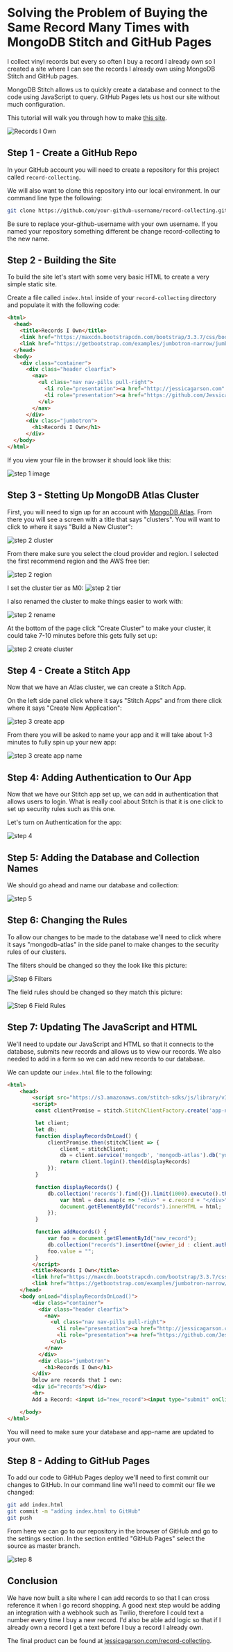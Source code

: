 # Solving the Problem of Buying the Same Record Many Times with MongoDB Stitch and GitHub Pages

I collect vinyl records but every so often I buy a record I already own so I created a site where I can see the records I already own using MongoDB Stitch and GitHub pages.

MongoDB Stitch allows us to quickly create a database and connect to the code using JavaScript to query. GitHub Pages lets us host our site without much configuration.

This tutorial will walk you through how to make [this site](http://jessicagarson.com/record-collecting/).

![Records I Own](https://res.cloudinary.com/dkibchpur/image/upload/v1526325958/records%20I%20own.png)

## Step 1 - Create a GitHub Repo
In your GitHub account you will need to create a repository for this project called `record-collecting`.

We will also want to clone this repository into our local environment. In our command line type the following:

```bash
git clone https://github.com/your-github-username/record-collecting.git
```

Be sure to replace your-github-username with your own username. If you named your repository something different be change record-collecting to the new name.

## Step 2 - Building the Site
To build the site let's start with some very basic HTML to create a very simple static site.

Create a file called `index.html` inside of your `record-collecting` directory and populate it with the following code:

```html
<html>
  <head>
    <title>Records I Own</title>
    <link href="https://maxcdn.bootstrapcdn.com/bootstrap/3.3.7/css/bootstrap.min.css" rel="stylesheet">
    <link href="https://getbootstrap.com/examples/jumbotron-narrow/jumbotron-narrow.css" rel="stylesheet">
  </head>
  <body>
    <div class="container">
      <div class="header clearfix">
        <nav>
          <ul class="nav nav-pills pull-right">
            <li role="presentation"><a href="http://jessicagarson.com" target="_blank">Built by Jessica Garson</a></li>
            <li role="presentation"><a href="https://github.com/JessicaGarson/record-collecting/blob/master/README.md" target="_blank">Tutorial</a></li>
          </ul>
        </nav>
      </div>
      <div class="jumbotron">
        <h1>Records I Own</h1>
      </div>
  </body>
</html>
```
If you view your file in the browser it should look like this:

![step 1 image](https://res.cloudinary.com/dkibchpur/image/upload/v1526309323/Records.png)

## Step 3 - Stetting Up MongoDB Atlas Cluster
First, you will need to sign up for an account with [MongoDB Atlas](https://www.mongodb.com/cloud/atlas). From there you will see a screen with a title that says "clusters". You will want to click to where it says "Build a New Cluster":

![step 2 cluster](https://res.cloudinary.com/dkibchpur/image/upload/v1526309076/cluster.png)

From there make sure you select the cloud provider and region. I selected the first recommend region and the AWS free tier:

![step 2 region](https://res.cloudinary.com/dkibchpur/image/upload/v1526309513/cloud%20and%20region.png)

I set the cluster tier as M0:
![step 2 tier](https://res.cloudinary.com/dkibchpur/image/upload/v1526310472/Cluster%20Tier.png)

I also renamed the cluster to make things easier to work with:

![step 2 rename](http://res.cloudinary.com/dkibchpur/image/upload/v1526310163/Rename%20Cluster.png)

At the bottom of the page click "Create Cluster" to make your cluster, it could take 7-10 minutes before this gets fully set up:

![step 2 create cluster](https://res.cloudinary.com/dkibchpur/image/upload/v1526311045/create%20cluster.png)

## Step 4 - Create a Stitch App
Now that we have an Atlas cluster, we can create a Stitch App.

On the left side panel click where it says "Stitch Apps" and from there click where it says "Create New Application":

![step 3 create app](https://res.cloudinary.com/dkibchpur/image/upload/v1526311722/create-stitch.png)

From there you will be asked to name your app and it will take about 1-3 minutes to fully spin up your new app:

![step 3 create app name](https://res.cloudinary.com/dkibchpur/image/upload/v1526312016/create-app-name.png)

## Step 4: Adding Authentication to Our App
Now that we have our Stitch app set up, we can add in authentication that allows users to login. What is really cool about Stitch is that it is one click to set up security rules such as this one.

Let's turn on Authentication for the app:

![step 4](https://res.cloudinary.com/dkibchpur/image/upload/v1526312753/auth.png)

## Step 5: Adding the Database and Collection Names
We should go ahead and name our database and collection:

![step 5](https://res.cloudinary.com/dkibchpur/image/upload/v1526324065/Collection.png)

## Step 6: Changing the Rules
To allow our changes to be made to the database we'll need to click where it says "mongodb-atlas" in the side panel to make changes to the security rules of our clusters.

The filters should be changed so they the look like this picture:

![Step 6 Filters](https://res.cloudinary.com/dkibchpur/image/upload/v1526324675/filters.png)

The field rules should be changed so they match this picture:

![Step 6 Field Rules](https://res.cloudinary.com/dkibchpur/image/upload/v1526324782/field%20rules.png)

## Step 7: Updating The JavaScript and HTML
We'll need to update our JavaScript and HTML so that it connects to the database, submits new records and allows us to view our records. We also needed to add in a form so we can add new records to our database.

We can update our `index.html` file to the following:

```html
<html>
    <head>
        <script src="https://s3.amazonaws.com/stitch-sdks/js/library/v3/stable/stitch.min.js"></script>
        <script>
         const clientPromise = stitch.StitchClientFactory.create('app-name');

         let client;
         let db;
         function displayRecordsOnLoad() {
             clientPromise.then(stitchClient => {
                 client = stitchClient;
                 db = client.service('mongodb', 'mongodb-atlas').db('your-database-name');
                 return client.login().then(displayRecords)
             });
         }

         function displayRecords() {
             db.collection('records').find({}).limit(1000).execute().then(docs => {
                 var html = docs.map(c => "<div>" + c.record + "</div>").join("");
                 document.getElementById("records").innerHTML = html;
             });
         }

         function addRecords() {
             var foo = document.getElementById("new_record");
             db.collection("records").insertOne({owner_id : client.authedId(), record: foo.value}).then(displayRecords);
             foo.value = "";
         }
        </script>
        <title>Records I Own</title>
        <link href="https://maxcdn.bootstrapcdn.com/bootstrap/3.3.7/css/bootstrap.min.css" rel="stylesheet">
        <link href="https://getbootstrap.com/examples/jumbotron-narrow/jumbotron-narrow.css" rel="stylesheet">
    </head>
    <body onLoad="displayRecordsOnLoad()">
        <div class="container">
          <div class="header clearfix">
            <nav>
              <ul class="nav nav-pills pull-right">
                <li role="presentation"><a href="http://jessicagarson.com" target="_blank">Built by Jessica Garson</a></li>
                <li role="presentation"><a href="https://github.com/JessicaGarson/record-collecting/blob/master/README.md" target="_blank">Tutorial</a></li>
              </ul>
            </nav>
          </div>
          <div class="jumbotron">
            <h1>Records I Own</h1>
        </div>
        Below are records that I own:
        <div id="records"></div>
        <hr>
        Add a Record: <input id="new_record"><input type="submit" onClick="addRecords()">

    </body>
</html>
```
You will need to make sure your database and app-name are updated to your own.

## Step 8 - Adding to GitHub Pages
To add our code to GitHub Pages deploy we'll need to first commit our changes to GitHub. In our command line we'll need to commit our file we changed:

```bash
git add index.html
git commit -m "adding index.html to GitHub"
git push
```

From here we can go to our repository in the browser of GitHub and go to the settings section. In the section entitled "GitHub Pages" select the source as master branch.

![step 8](http://res.cloudinary.com/dkibchpur/image/upload/v1526325857/gh%20pages.png)

## Conclusion
We have now built a site where I can add records to so that I can cross reference it when I go record shopping. A good next step would be adding an integration with a webhook such as Twilio, therefore I could text a number every time I buy a new record. I'd also be able add logic so that if I already own a record I get a text before I buy a record I already own.

The final product can be found at [jessicagarson.com/record-collecting](http://jessicagarson.com/record-collecting/).

